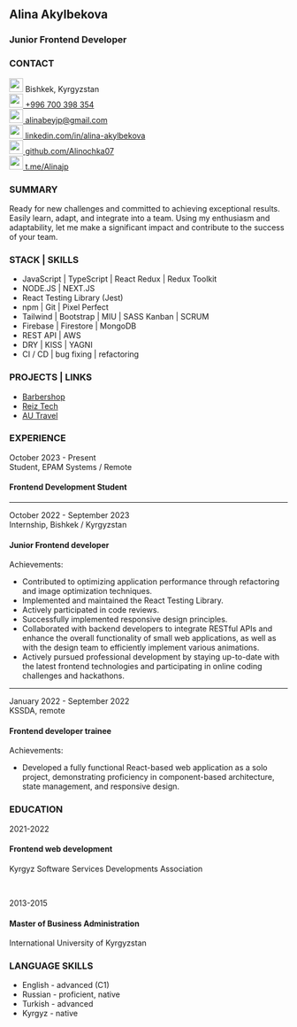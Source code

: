 <link rel='stylesheet' href='https://cdnjs.cloudflare.com/ajax/libs/font-awesome/4.7.0/css/font-awesome.min.css'>                                    

<h2>Alina Akylbekova</h2>
<h3>Junior Frontend Developer</h3>

<h3>CONTACT</h3>
<span><img src="https://encrypted-tbn0.gstatic.com/images?q=tbn:ANd9GcS_nK3-VeNdmJT7lM5sw0-mX2dBWJpqhVwInA&usqp=CAU" width="25px"/>  Bishkek, Kyrgyzstan</span> <br/>
<span><a href="tel://996700398354"><img src="https://cdn-icons-png.flaticon.com/512/6596/6596115.png" width="25px"/></span><span>  +996 700 398 354</a></span> <br/>
<span><a href="mailto:alinabeyjp@gmail.com"><img src="https://cdn-icons-png.flaticon.com/512/3178/3178158.png" width="25px"/></span><span>  alinabeyjp@gmail.com</a></span> <br/>
<span><a href="https://www.linkedin.com/in/alina-akylbekova/"><img src="https://cdn.icon-icons.com/icons2/2428/PNG/512/linkedin_black_logo_icon_147114.png" width="25px"/></span><span>  linkedin.com/in/alina-akylbekova</a></span> <br/>
<span><a href="https://github.com/Alinochka07/"><img src="https://cdn-icons-png.flaticon.com/512/5968/5968896.png" width="25px"/></span><span>  github.com/Alinochka07</a></span> <br/>
<span><a href="https://t.me/Alinajp"><img src="https://encrypted-tbn0.gstatic.com/images?q=tbn:ANd9GcRqpOxO2MQs8k69KaLNPb-WKjTD7PVFgtn2P4W-iRc&s" width="25px"/></span><span>  t.me/Alinajp</a></span> <br/>


<h3>SUMMARY</h3>
<p>Ready for new challenges and committed to achieving exceptional results. Easily learn, adapt, and integrate into a team.
Using my enthusiasm and adaptability, let me make a significant impact and contribute to the success of your team.</p>


<h3>STACK | SKILLS</h3>
<ul>
  <li>JavaScript | TypeScript | React Redux | Redux Toolkit</li>
<li>NODE.JS | NEXT.JS</li>
<li>React Testing Library (Jest)</li>
<li>npm | Git | Pixel Perfect</li>
<li>Tailwind | Bootstrap | MIU | SASS Kanban | SCRUM</li>
<li>Firebase | Firestore | MongoDB</li>
<li>REST API | AWS </li>
<li>DRY | KISS | YAGNI</li>
<li>CI / CD | bug fixing | refactoring</li>
</ul>


<h3>PROJECTS | LINKS</h3>
<ul>
  <li><a href="https://github.com/Alex-2kZharkov/oldboy-barbershop">Barbershop</a></li>
  <li><a href="https://github.com/Alinochka07/Reiz-Tech-Homework">Reiz Tech</a></li>
  <li><a href="https://github.com/Alinochka07/AU-travel-project">AU Travel</a></li>
</ul>


<h3>EXPERIENCE</h3>

<p>October 2023 - Present <br/> Student, EPAM Systems / Remote</p>
<h4>Frontend Development Student</h4>


<hr/>
<p>October 2022 - September 2023 <br/> Internship, Bishkek / Kyrgyzstan</p>
<h4>Junior Frontend developer</h4>
<p>Achievements:</p>
<ul>
  <li>Contributed to optimizing application performance through refactoring and image optimization techniques.</li>
<li>Implemented and maintained the React Testing Library.</li>
<li>Actively participated in code reviews.</li>
<li>Successfully implemented responsive design principles.</li>
<li>Collaborated with backend developers to integrate RESTful APIs and enhance the overall functionality of small web applications, as well as with the design team to efficiently implement various animations.</li>
<li>Actively pursued professional development by staying up-to-date with the latest frontend technologies and participating in online coding challenges and hackathons.</li>
</ul>
<hr/>


<p>January 2022 - September 2022 <br/> KSSDA, remote</p>
<h4>Frontend developer trainee</h4>
<p>Achievements:</p>
<ul>
  <li>Developed a fully functional React-based web application as a solo project, demonstrating proficiency in component-based architecture, state management, and responsive design.</li>
</ul>


<h3>EDUCATION</h3>
<p>2021-2022</p>
<h4>Frontend web development</h4>
<p>Kyrgyz Software Services Developments Association</p>

<br/>
<p>2013-2015</p>
<h4>Master of Business Administration</h4>
<p>International University of Kyrgyzstan</p>


<h3>LANGUAGE SKILLS</h3>
<ul>
  <li>English - advanced (C1)</li>
  <li>Russian - proficient, native</li>
  <li>Turkish - advanced</li>
  <li>Kyrgyz - native</li>
</ul>
